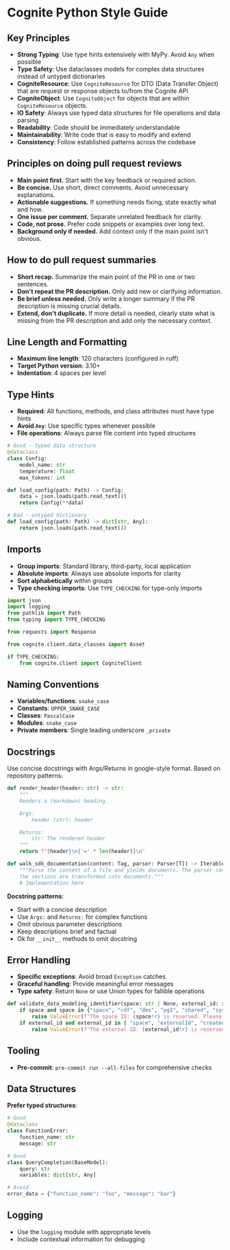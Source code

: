 # Cognite Python Style Guide

## Key Principles

- **Strong Typing**: Use type hints extensively with MyPy. Avoid `Any` when possible
- **Type Safety**: Use dataclasses models for complex data
  structures instead of untyped dictionaries
- **CogniteResource**: Use `CogniteResource` for DTO (Data Transfer Object) that are request or response
  objects to/from the Cognite API
- **CogniteObject**: Use `CogniteObject` for objects that are within `CogniteResource` objects.
- **IO Safety**: Always use typed data structures for file operations and data parsing
- **Readability**: Code should be immediately understandable
- **Maintainability**: Write code that is easy to modify and extend
- **Consistency**: Follow established patterns across the codebase

## Principles on doing pull request reviews

- **Main point first.** Start with the key feedback or required action.
- **Be concise.** Use short, direct comments. Avoid unnecessary explanations.
- **Actionable suggestions.** If something needs fixing, state exactly what and how.
- **One issue per comment.** Separate unrelated feedback for clarity.
- **Code, not prose.** Prefer code snippets or examples over long text.
- **Background only if needed.** Add context only if the main point isn't obvious.

## How to do pull request summaries

- **Short recap.** Summarize the main point of the PR in one or two sentences.
- **Don't repeat the PR description.** Only add new or clarifying information.
- **Be brief unless needed.** Only write a longer summary if the PR description
  is missing crucial details.
- **Extend, don't duplicate.** If more detail is needed, clearly state what is
  missing from the PR description and add only the necessary context.

## Line Length and Formatting

- **Maximum line length**: 120 characters (configured in ruff)
- **Target Python version**: 3.10+
- **Indentation**: 4 spaces per level

## Type Hints

- **Required**: All functions, methods, and class attributes must have type hints
- **Avoid `Any`**: Use specific types whenever possible
- **File operations**: Always parse file content into typed structures

```python
# Good - typed data structure
@dataclass
class Config:
    model_name: str
    temperature: float
    max_tokens: int

def load_config(path: Path) -> Config:
    data = json.loads(path.read_text())
    return Config(**data)

# Bad - untyped dictionary
def load_config(path: Path) -> dict[str, Any]:
    return json.loads(path.read_text())
```

## Imports

- **Group imports**: Standard library, third-party, local application
- **Absolute imports**: Always use absolute imports for clarity
- **Sort alphabetically** within groups
- **Type checking imports**: Use `TYPE_CHECKING` for type-only imports

```python
import json
import logging
from pathlib import Path
from typing import TYPE_CHECKING

from requests import Response

from cognite.client.data_classes import Asset

if TYPE_CHECKING:
    from cognite.client import CogniteClient
```

## Naming Conventions

- **Variables/functions**: `snake_case`
- **Constants**: `UPPER_SNAKE_CASE`
- **Classes**: `PascalCase`
- **Modules**: `snake_case`
- **Private members**: Single leading underscore `_private`

## Docstrings

Use concise docstrings with Args/Returns in google-style format. Based on repository patterns:

```python
def render_header(header: str) -> str:
    """
    Renders a (markdown) heading.

    Args:
        header (str): header

    Returns:
        str: The rendered header
    """
    return f"{header}\n{'=' * len(header)}\n"

def walk_sdk_documentation(content: Tag, parser: Parser[T]) -> Iterable[T]:
    """Parse the content of a file and yields documents. The parser controls how
    the sections are transformed into documents."""
    # Implementation here
```

**Docstring patterns**:

- Start with a concise description
- Use `Args:` and `Returns:` for complex functions
- Omit obvious parameter descriptions
- Keep descriptions brief and factual
- Ok for `__init__` methods to omit docstring

## Error Handling

- **Specific exceptions**: Avoid broad `Exception` catches
- **Graceful handling**: Provide meaningful error messages
- **Type safety**: Return `None` or use Union types for fallible operations

```python
def validate_data_modeling_identifier(space: str | None, external_id: str | None = None) -> None:
    if space and space in {"space", "cdf", "dms", "pg3", "shared", "system", "node", "edge"}:
        raise ValueError(f"The space ID: {space!r} is reserved. Please use another ID.")
    if external_id and external_id in { "space", "externalId", "createdTime", "lastUpdatedTime", "deletedTime"}:
        raise ValueError(f"The external ID: {external_id!r} is reserved. Please use another ID.")
```

## Tooling

- **Pre-commit**: `pre-commit run --all-files` for comprehensive checks


## Data Structures

**Prefer typed structures**:

```python
# Good
@dataclass
class FunctionError:
    function_name: str
    message: str

# Good
class QueryCompletion(BaseModel):
    query: str
    variables: dict[str, Any]

# Avoid
error_data = {"function_name": "foo", "message": "bar"}
```

## Logging

- Use the `logging` module with appropriate levels
- Include contextual information for debugging
  
